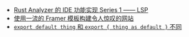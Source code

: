 - [Rust Analyzer 的 IDE 功能实现 Series 1 —— LSP](https://young-flash.github.io/2024/01/02/Rust%20Analyzer%20%E7%9A%84%20IDE%20%E5%8A%9F%E8%83%BD%E5%AE%9E%E7%8E%B0%20Series%201%20%E2%80%94%E2%80%94%20LSP/)
- [使用一流的 Framer 模板构建令人惊叹的网站](https://www.framer.com/templates/)
- [`export default thing` 和 `export { thing as default }` 不同](https://jakearchibald.com/2021/export-default-thing-vs-thing-as-default/)